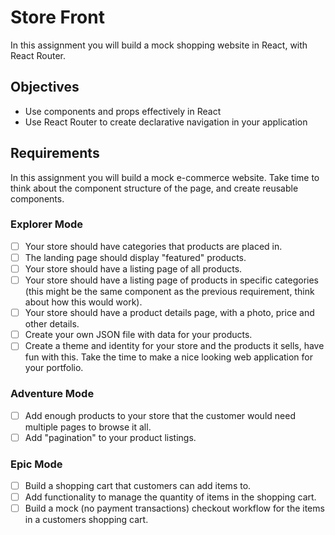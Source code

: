 # Store Front

In this assignment you will build a mock shopping website in React, with React Router.

## Objectives

- Use components and props effectively in React
- Use React Router to create declarative navigation in your application

## Requirements

In this assignment you will build a mock e-commerce website. Take time to think about the component structure of the page, and create reusable components.

### Explorer Mode

- [ ] Your store should have categories that products are placed in.
- [ ] The landing page should display "featured" products.
- [ ] Your store should have a listing page of all products.
- [ ] Your store should have a listing page of products in specific categories (this might be the same component as the previous requirement, think about how this would work).
- [ ] Your store should have a product details page, with a photo, price and other details.
- [ ] Create your own JSON file with data for your products.
- [ ] Create a theme and identity for your store and the products it sells, have fun with this. Take the time to make a nice looking web application for your portfolio.

### Adventure Mode

- [ ] Add enough products to your store that the customer would need multiple pages to browse it all.
- [ ] Add "pagination" to your product listings.

### Epic Mode

- [ ] Build a shopping cart that customers can add items to.
- [ ] Add functionality to manage the quantity of items in the shopping cart.
- [ ] Build a mock (no payment transactions) checkout workflow for the items in a customers shopping cart.
